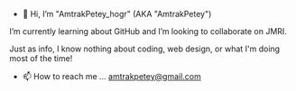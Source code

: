 - 👋 Hi, I’m "AmtrakPetey_hogr" (AKA "AmtrakPetey")

I’m currently learning about GitHub and I’m looking to collaborate on JMRI.

Just as info, I know nothing about coding, web design, or what I'm doing most of the time!

- 📫 How to reach me ... amtrakpetey@gmail.com

